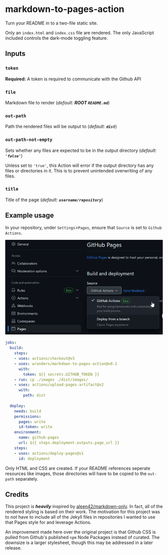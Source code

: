 # markdown-to-pages-action

Turn your README in to a two-file static site.

Only an `index.html` and `index.css` file are rendered. The only JavaScript
included controls the dark-mode toggling feature.

## Inputs

### `token`

**Required:** A token is required to communicate with the Github API

### `file`

Markdown file to render (*default: ***ROOT `README.md`****)

### `out-path`

Path the rendered files will be output to (*default: ***`dist`****)

### `out-path-not-empty`

Sets whether any files are expected to be in the output directory
(*default: ***`'false'`****)

Unless set to `'true'`, this Action will error if the output directory has any
files or directories in it. This is to prevent unintended overwriting of any
files.

### `title`

Title of the page (*default: ***`username/repository`****)

## Example usage

In your repository, under `Settings`>`Pages`, ensure that `Source` is set to
`Github Actions`.

![Github Pages settings source Actions](images/setting_pages_actions.png)

```yaml
jobs:
  build:
    steps:
    - uses: actions/checkout@v3
    - uses: wranders/markdown-to-pages-action@v0.1
      with:
        token: ${{ secrets.GITHUB_TOKEN }}
    - run: cp ./images ./dist/images/
    - uses: actions/upload-pages-artifact@v2
      with:
        path: dist

  deploy:
    needs: build
    permissions:
      pages: write
      id-token: write
    environment:
      name: github-pages
      url: ${{ steps.deployment.outputs.page_url }}
    steps:
    - uses: actions/deploy-pages@v1
      id: deployment
```

Only HTML and CSS are created. If your
README references seperate resources like images, those directories will have to
be copied to the `out-path` separately.

## Credits

This project is ***heavily*** inspired by
[aleen42/markdown-only](https://github.com/aleen42/markdown-only). In fact, all
of the rendered styling is based on their work. The motivation for this project
was to not have to include all of the Jekyll files in repositories I wanted to
use that Pages style for and leverage Actions.

An improvement made here over the original project is that Github CSS is pulled
from Github's published `npm` Node Packages instead of curated. The downsize is
a larger stylesheet, though this may be addressed in a later release.
